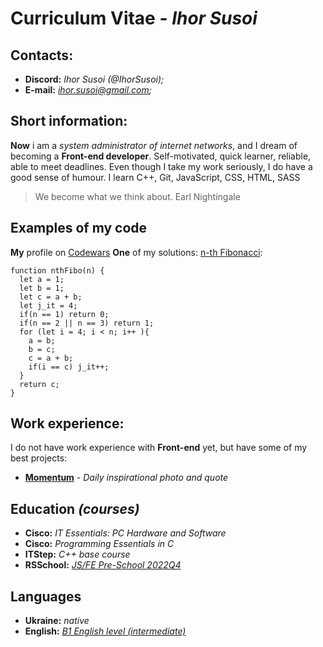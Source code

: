 # Curriculum Vitae - <i>**Ihor Susoi**</i>

## **Contacts:**

* **Discord:** *Ihor Susoi (@IhorSusoi);*
* **E-mail:** *ihor.susoi@gmail.com;*

## **Short information:**

**Now** i am a *system administrator of internet networks*, and I dream of becoming a **Front-end developer**. Self-motivated, quick learner, reliable, able to meet deadlines. Even though I take my work seriously, I do have a good sense of humour.
I learn C++, Git, JavaScript, CSS, HTML, SASS
>We become what we think about.
Earl Nightingale

## **Examples** of my code

**My** profile on [Codewars](https://www.codewars.com/users/rsschool_2b264b47a74cd9c9)
**One** of my solutions: [n-th Fibonacci](https://www.codewars.com/kata/522551eee9abb932420004a0):

```
function nthFibo(n) {
  let a = 1;
  let b = 1;
  let c = a + b;
  let j_it = 4;
  if(n == 1) return 0;
  if(n == 2 || n == 3) return 1;
  for (let i = 4; i < n; i++ ){
    a = b;
    b = c;
    c = a + b;
    if(i == c) j_it++;
  }
  return c;
}
```

## Work experience:

I do not have work experience with **Front-end** yet, but have some of my best projects:

* **[Momentum](https://rolling-scopes-school.github.io/ihorsusoi-JSFEPRESCHOOL2022Q4/momentum/index.html)** - *Daily inspirational photo and quote*

## Education *(courses)*

* **Cisco:** *IT Essentials: PC Hardware and Software*
* **Cisco:** *Programming Essentials in C*
* **ITStep:** *C++ base course*
* **RSSchool:** [*JS/FE Pre-School 2022Q4*](https://app.rs.school/certificate/04bcb2mg)

## Languages

* **Ukraine:** *native*
* **English:** *[B1 English level (intermediate)](https://learnenglish.britishcouncil.org/level-test-b1)*